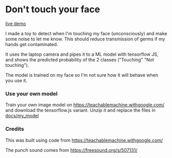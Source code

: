 # Don't touch your face

[live demo](https://mirceanis.github.io/stopncov19/index.html)

I made a toy to detect when I'm touching my face (unconsciously) and make some noise to let me know.
This should reduce transmission of germs if my hands get contaminated.

It uses the laptop camera and pipes it to a ML model with tensorflow JS, and shows the predicted probability of the 2 classes ("Touching" "Not touching").

The model is trained on my face so I'm not sure how it will behave when you use it.

### Use your own model

Train your own image model on https://teachablemachine.withgoogle.com/ and download the tensorflow.js variant.
Unzip it and replace the files in [docs/my_model](docs/my_model)
 

### Credits

This was built using code from https://teachablemachine.withgoogle.com/

The punch sound comes from https://freesound.org/s/507131/